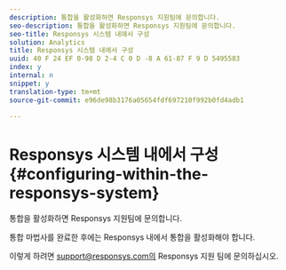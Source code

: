 ```yaml
---
description: 통합을 활성화하면 Responsys 지원팀에 문의합니다.
seo-description: 통합을 활성화하면 Responsys 지원팀에 문의합니다.
seo-title: Responsys 시스템 내에서 구성
solution: Analytics
title: Responsys 시스템 내에서 구성
uuid: 40 F 24 EF 0-98 D 2-4 C 0 D -8 A 61-87 F 9 D 5495583
index: y
internal: n
snippet: y
translation-type: tm+mt
source-git-commit: e96de98b3176a05654fdf697210f992b0fd4adb1

---
```



# Responsys 시스템 내에서 구성{#configuring-within-the-responsys-system}

통합을 활성화하면 Responsys 지원팀에 문의합니다.

통합 마법사를 완료한 후에는 Responsys 내에서 통합을 활성화해야 합니다.

이렇게 하려면 support@responsys.com의 Responsys 지원 팀에 문의하십시오.
